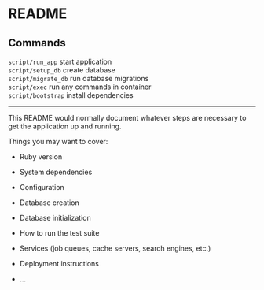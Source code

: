# README

## Commands

`script/run_app` start application \
`script/setup_db` create database \
`script/migrate_db` run database migrations \
`script/exec` run any commands in container \
`script/bootstrap` install dependencies

---

This README would normally document whatever steps are necessary to get the
application up and running.

Things you may want to cover:

* Ruby version

* System dependencies

* Configuration

* Database creation

* Database initialization

* How to run the test suite

* Services (job queues, cache servers, search engines, etc.)

* Deployment instructions

* ...
